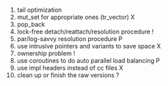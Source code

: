 1. tail optimization
2. mut\_set for appropriate ones (tr\_vector) X
3. pop\_back
4. lock-free detach/reattach/resolution procedure !
5. par/log-savvy resolution procedure P
6. use intrusive pointers and variants to save space X
7. ownership problem !
8. use coroutines to do auto parallel load balancing P
9. use impl headers instead of cc files X
10. clean up or finish the raw versions ?

